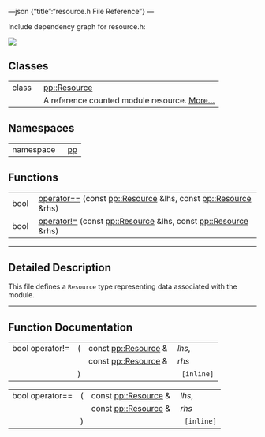 —json {“title”:“resource.h File Reference”} —

Include dependency graph for resource.h:

![](/docs/native-client/pepper_beta/cpp/resource_8h__incl.png)

Classes
-------

<table><tbody><tr class="odd"><td style="text-align: right;">class  </td><td><a href="/docs/native-client/pepper_beta/cpp/classpp_1_1_resource/" class="el">pp::Resource</a></td></tr><tr class="even"><td style="text-align: right;"> </td><td>A reference counted module resource. <a href="/docs/native-client/pepper_beta/cpp/classpp_1_1_resource#details">More…</a><br />
</td></tr></tbody></table>

Namespaces
----------

<table><tbody><tr class="odd"><td style="text-align: right;">namespace  </td><td><a href="/docs/native-client/pepper_beta/cpp/namespacepp/" class="el">pp</a></td></tr></tbody></table>

Functions
---------

<table><tbody><tr class="odd"><td style="text-align: right;">bool </td><td><a href="/docs/native-client/pepper_beta/cpp/resource_8h#a879d95bb0967cf6cb6b916283d68f900" class="el">operator==</a> (const <a href="/docs/native-client/pepper_beta/cpp/classpp_1_1_resource/" class="el">pp::Resource</a> &amp;lhs, const <a href="/docs/native-client/pepper_beta/cpp/classpp_1_1_resource/" class="el">pp::Resource</a> &amp;rhs)</td></tr><tr class="even"><td style="text-align: right;">bool </td><td><a href="/docs/native-client/pepper_beta/cpp/resource_8h#ac908e756e088d693e4a78fca460971ba" class="el">operator!=</a> (const <a href="/docs/native-client/pepper_beta/cpp/classpp_1_1_resource/" class="el">pp::Resource</a> &amp;lhs, const <a href="/docs/native-client/pepper_beta/cpp/classpp_1_1_resource/" class="el">pp::Resource</a> &amp;rhs)</td></tr></tbody></table>

------------------------------------------------------------------------

<span id="details" class="anchor" style="margin: 0;"></span>

Detailed Description
--------------------

This file defines a `Resource` type representing data associated with the module.

------------------------------------------------------------------------

Function Documentation
----------------------

<span id="ac908e756e088d693e4a78fca460971ba" class="anchor" style="margin: 0;"></span>

<table><tbody><tr class="odd"><td>bool operator!=</td><td>(</td><td>const <a href="/docs/native-client/pepper_beta/cpp/classpp_1_1_resource/" class="el">pp::Resource</a> &amp; </td><td><em>lhs</em>,</td></tr><tr class="even"><td></td><td></td><td>const <a href="/docs/native-client/pepper_beta/cpp/classpp_1_1_resource/" class="el">pp::Resource</a> &amp; </td><td><em>rhs</em> </td></tr><tr class="odd"><td></td><td>)</td><td></td><td><code> [inline]</code></td></tr></tbody></table>

<span id="a879d95bb0967cf6cb6b916283d68f900" class="anchor" style="margin: 0;"></span>

<table><tbody><tr class="odd"><td>bool operator==</td><td>(</td><td>const <a href="/docs/native-client/pepper_beta/cpp/classpp_1_1_resource/" class="el">pp::Resource</a> &amp; </td><td><em>lhs</em>,</td></tr><tr class="even"><td></td><td></td><td>const <a href="/docs/native-client/pepper_beta/cpp/classpp_1_1_resource/" class="el">pp::Resource</a> &amp; </td><td><em>rhs</em> </td></tr><tr class="odd"><td></td><td>)</td><td></td><td><code> [inline]</code></td></tr></tbody></table>
